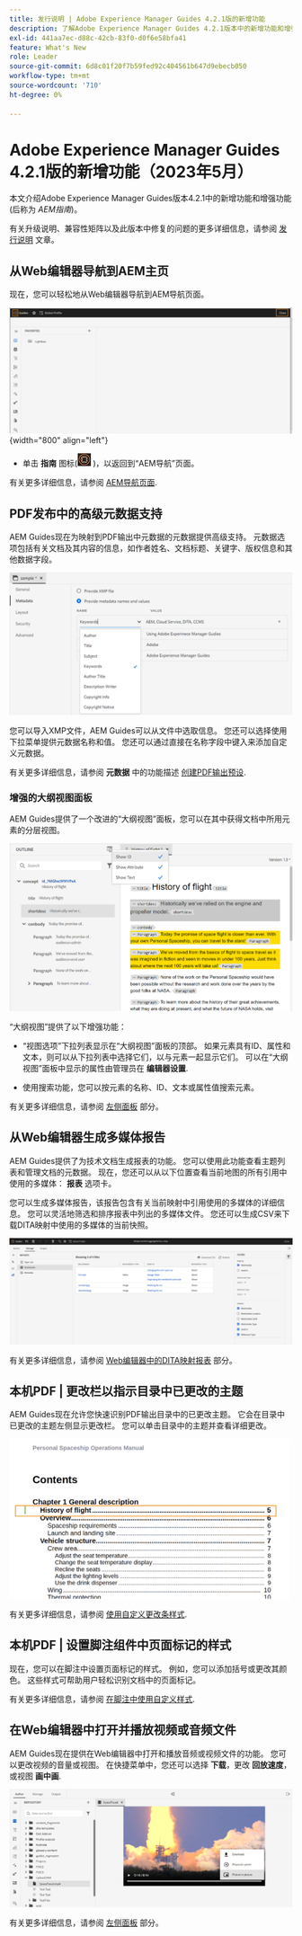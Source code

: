 ```yaml
---
title: 发行说明 | Adobe Experience Manager Guides 4.2.1版的新增功能
description: 了解Adobe Experience Manager Guides 4.2.1版本中的新增功能和增强功能
exl-id: 441aa7ec-d88c-42cb-83f0-d0f6e58bfa41
feature: What's New
role: Leader
source-git-commit: 6d8c01f20f7b59fed92c404561b647d9ebecb050
workflow-type: tm+mt
source-wordcount: '710'
ht-degree: 0%

---
```


# Adobe Experience Manager Guides 4.2.1版的新增功能（2023年5月）

本文介绍Adobe Experience Manager Guides版本4.2.1中的新增功能和增强功能(后称为 *AEM指南*)。

有关升级说明、兼容性矩阵以及此版本中修复的问题的更多详细信息，请参阅 [发行说明](release-notes-4-2-1.md) 文章。

## 从Web编辑器导航到AEM主页

现在，您可以轻松地从Web编辑器导航到AEM导航页面。

![](assets/web-editor-launch-page.png){width="800" align="left"}

* 单击 **指南** 图标(![](assets/aem-guides-icon.png) )，以返回到“AEM导航”页面。


有关更多详细信息，请参阅 [AEM导航页面](../user-guide/web-editor-launch-editor.md#id2056BG00RZJ).

## PDF发布中的高级元数据支持

AEM Guides现在为映射到PDF输出中元数据的元数据提供高级支持。 元数据选项包括有关文档及其内容的信息，如作者姓名、文档标题、关键字、版权信息和其他数据字段。

<img src="assets/pdf-metadata.png" alt=" 原生pdf元数据">

您可以导入XMP文件，AEM Guides可以从文件中选取信息。 您还可以选择使用下拉菜单提供元数据名称和值。 您还可以通过直接在名称字段中键入来添加自定义元数据。

有关更多详细信息，请参阅 **元数据** 中的功能描述 [创建PDF输出预设](../web-editor/native-pdf-web-editor.md).

### 增强的大纲视图面板

AEM Guides提供了一个改进的“大纲视图”面板，您可以在其中获得文档中所用元素的分层视图。

<img src="assets/select-element-content-outline-view_cs.png" alt=" 原生pdf元数据">

“大纲视图”提供了以下增强功能：

* “视图选项”下拉列表显示在“大纲视图”面板的顶部。 如果元素具有ID、属性和文本，则可以从下拉列表中选择它们，以与元素一起显示它们。 可以在“大纲视图”面板中显示的属性由管理员在 **编辑器设置**.

* 使用搜索功能，您可以按元素的名称、ID、文本或属性值搜索元素。

有关更多详细信息，请参阅 [左侧面板](../user-guide/web-editor-features.md#id2051EA0M0HS) 部分。

## 从Web编辑器生成多媒体报告

AEM Guides提供了为技术文档生成报表的功能。  您可以使用此功能查看主题列表和管理文档的元数据。 现在，您还可以从以下位置查看当前地图的所有引用中使用的多媒体： **报表** 选项卡。

您可以生成多媒体报告，该报告包含有关当前映射中引用使用的多媒体的详细信息。 您可以灵活地筛选和排序报表中列出的多媒体文件。
您还可以生成CSV来下载DITA映射中使用的多媒体的当前快照。

<img src="assets/web-editor-reports-multimedia.png" alt="多媒体报告" width="600">

有关更多详细信息，请参阅 [Web编辑器中的DITA映射报表](../user-guide/reports-web-editor.md) 部分。

## 本机PDF | 更改栏以指示目录中已更改的主题

AEM Guides现在允许您快速识别PDF输出目录中的已更改主题。  它会在目录中已更改的主题左侧显示更改栏。 您可以单击目录中的主题并查看详细更改。

<img src="assets/change-marker-toc.png" alt="目录中的更改标记 " width="500">

有关更多详细信息，请参阅 [使用自定义更改条样式](../native-pdf/change-bar-style.md).



## 本机PDF | 设置脚注组件中页面标记的样式

现在，您可以在脚注中设置页面标记的样式。 例如，您可以添加括号或更改其颜色。 这些样式可帮助用户轻松识别文档中的页面标记。

有关更多详细信息，请参阅 [在脚注中使用自定义样式](../native-pdf/footnote-number-style.md).

## 在Web编辑器中打开并播放视频或音频文件

AEM Guides现在提供在Web编辑器中打开和播放音频或视频文件的功能。 您可以更改视频的音量或视图。 在快捷菜单中，您还可以选择 **下载**，更改 **回放速度**，或视图 **画中画**.

<img src="assets/video-web-editor.png" alt="播放视频" width="600">

有关更多详细信息，请参阅 [左侧面板](../user-guide/web-editor-features.md#id2051EA0M0HS) 部分。
